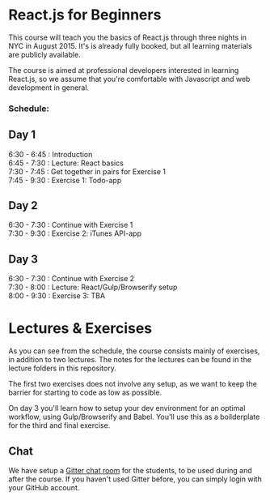 # React.js for Beginners

This course will teach you the basics of React.js through three nights in NYC in August 2015. It's is already fully booked, but all learning materials are publicly available.

The course is aimed at professional developers interested in learning React.js, so we assume that you're comfortable with Javascript and web development in general.

### Schedule:

## Day 1

6:30 - 6:45 : Introduction   
6:45 - 7:30 : Lecture: React basics  
7:30 - 7:45 : Get together in pairs for Exercise 1  
7:45 - 9:30 : Exercise 1: Todo-app  


## Day 2

6:30 - 7:30 : Continue with Exercise 1  
7:30 - 9:30 : Exercise 2: iTunes API-app


## Day 3

6:30 - 7:30 : Continue with Exercise 2    
7:30 - 8:00 : Lecture: React/Gulp/Browserify setup  
8:00 - 9:30 : Exercise 3: TBA  

# Lectures & Exercises

As you can see from the schedule, the course consists mainly of exercises, in addition to two lectures. The notes for the lectures can be found in the lecture folders in this repository.  

The first two exercises does not involve any setup, as we want to keep the barrier for starting to code as low as possible.  

On day 3 you'll learn how to setup your dev environment for an optimal workflow, using Gulp/Browserify and Babel. You'll use this as a boilderplate for the third and final exercise.

## Chat

We have setup a [Gitter chat room](https://gitter.im/jdaudier/reactjs-workshop) for the students, to be used during and after the course. If you haven't used Gitter before, you can simply login with your GitHub account.




